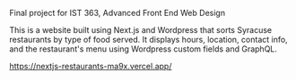 Final project for IST 363, Advanced Front End Web Design

This is a website built using Next.js and Wordpress that sorts Syracuse restaurants by type of food served. It displays hours, location, contact info, and the restaurant's menu using Wordpress custom fields and GraphQL.

https://nextjs-restaurants-ma9x.vercel.app/
